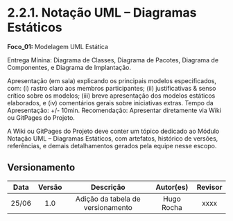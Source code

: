 # 2.2.1. Notação UML – Diagramas Estáticos

**Foco_01:** Modelagem UML Estática

Entrega Mínina: Diagrama de Classes, Diagrama de Pacotes, Diagrama de Componentes, e Diagrama de Implantação.

Apresentação (em sala) explicando os principais modelos especificados, com: (i) rastro claro aos membros participantes; (ii) justificativas & senso crítico sobre os modelos; (iii) breve apresentação dos modelos estáticos elaborados, e (iv) comentários gerais sobre iniciativas extras. Tempo da Apresentação: +/- 10min. Recomendação: Apresentar diretamente via Wiki ou GitPages do Projeto.

A Wiki ou GitPages do Projeto deve conter um tópico dedicado ao Módulo Notação UML – Diagramas Estáticos, com artefatos, histórico de versões, referências, e demais detalhamentos gerados pela equipe nesse escopo.

## Versionamento

| Data |Versão| Descrição | Autor(es) | Revisor |
|:----:|:----:|:---------:|:-----:|:-----:|
|25/06 | 1.0  | Adição da tabela de versionamento | Hugo Rocha | xxxx |